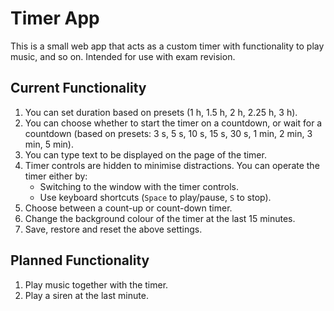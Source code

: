 # Timer App
This is a small web app that acts as a custom timer with functionality to play music, and so on. Intended for use with exam revision.

## Current Functionality
1. You can set duration based on presets (1 h, 1.5 h, 2 h, 2.25 h, 3 h).
2. You can choose whether to start the timer on a countdown, or wait for a countdown (based on presets: 3 s, 5 s, 10 s, 15 s, 30 s, 1 min, 2 min, 3 min, 5 min).
3. You can type text to be displayed on the page of the timer.
4. Timer controls are hidden to minimise distractions. You can operate the timer either by:
	* Switching to the window with the timer controls.
	* Use keyboard shortcuts (`Space` to play/pause, `S` to stop).
5. Choose between a count-up or count-down timer.
6. Change the background colour of the timer at the last 15 minutes.
7. Save, restore and reset the above settings.

## Planned Functionality
1. Play music together with the timer.
2. Play a siren at the last minute.
